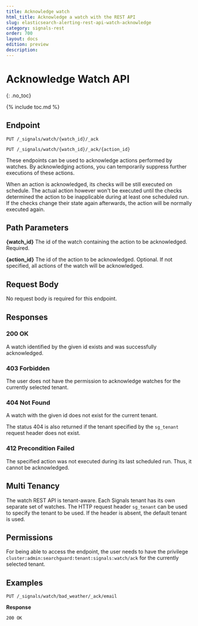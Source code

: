 ```yaml
---
title: Acknowledge watch
html_title: Acknowledge a watch with the REST API
slug: elasticsearch-alerting-rest-api-watch-acknowledge
category: signals-rest
order: 700
layout: docs
edition: preview
description: 
---
```


<!--- Copyright 2019 floragunn GmbH -->

# Acknowledge Watch API
{: .no_toc}

{% include toc.md %}



## Endpoint

```
PUT /_signals/watch/{watch_id}/_ack
```

```
PUT /_signals/watch/{watch_id}/_ack/{action_id}
```

These endpoints can be used to acknowledge actions performed by watches. By acknowledging actions, you can temporarily suppress further executions of these actions. 

When an action is acknowledged, its checks will be still executed on schedule. The actual action however won't be executed until the checks determined the action to be inapplicable during at least one scheduled run.  If the checks change their state again afterwards, the action will be normally executed again.


## Path Parameters

**{watch_id}** The id of the watch containing the action to be acknowledged. Required.

**{action_id}** The id of the action to be acknowledged. Optional. If not specified, all actions of the watch will be acknowledged.

## Request Body

No request body is required for this endpoint.

## Responses

### 200 OK

A watch identified by the given id exists and was successfully acknowledged.

### 403 Forbidden

The user does not have the permission to acknowledge watches for the currently selected tenant. 

### 404 Not Found

A watch with the given id does not exist for the current tenant.

The status 404 is also returned if the tenant specified by the `sg_tenant` request header does not exist.

### 412 Precondition Failed

The specified action was not executed during its last scheduled run. Thus, it cannot be acknowledged.

## Multi Tenancy

The watch REST API is tenant-aware. Each Signals tenant has its own separate set of watches. The HTTP request header `sg_tenant` can be used to specify the tenant to be used.  If the header is absent, the default tenant is used.

## Permissions

For being able to access the endpoint, the user needs to have the privilege `cluster:admin:searchguard:tenant:signals:watch/ack` for the currently selected tenant.


## Examples


```
PUT /_signals/watch/bad_weather/_ack/email
```

**Response**

```
200 OK
``` 


